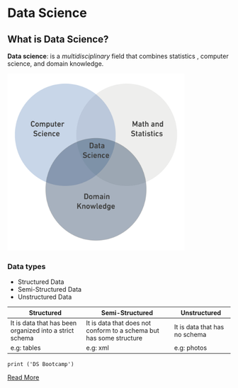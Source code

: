 # Data Science
## What is Data Science?
**Data science**: is a *multidisciplinary* field that combines statistics , computer science, and domain knowledge.

<img src="DS.png" width=400 height=400 alt="Data science">

### Data types
- Structured Data
- Semi-Structured Data
- Unstructured Data

| Structured | Semi-Structured | Unstructured |
| ----------- | ----------- | ----------- |
| It is data that has been organized into a strict schema | It is data that does not conform to a schema but has some structure | It is data that has no schema |
| e.g: tables | e.g: xml | e.g: photos |

`print ('DS Bootcamp')`

[Read More]()


